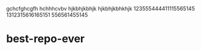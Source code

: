 gchcfghcgfh
hchhhcvbv
hjkbhjkbhjk
hjkbhjkbhkhjk
123555444411115565145
1312315616165151
556561455145


# best-repo-ever